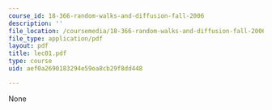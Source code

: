 ```yaml
---
course_id: 18-366-random-walks-and-diffusion-fall-2006
description: ''
file_location: /coursemedia/18-366-random-walks-and-diffusion-fall-2006/aef0a2690183294e59ea8cb29f8dd448_lec01.pdf
file_type: application/pdf
layout: pdf
title: lec01.pdf
type: course
uid: aef0a2690183294e59ea8cb29f8dd448

---
```

None